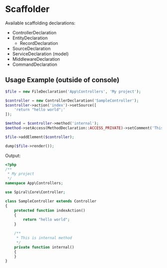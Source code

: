 Scaffolder
==========

Available scaffolding declarations:
* ControllerDeclaration
* EntityDeclaration
    * RecordDeclaration
* SourceDeclaration
* ServiceDeclaration (model)
* MiddlewareDeclaration
* CommandDeclaration

Usage Example (outside of console)
----------------

```php
$file = new FileDeclaration('App\Controllers', 'My project');

$controller = new ControllerDeclaration('SampleController');
$controller->action('index')->setSource([
    'return "hello world";'
]);

$method = $controller->method('internal');
$method->setAccess(MethodDeclaration::ACCESS_PRIVATE)->setComment('This is internal method');

$file->addElement($controller);

dump($file->render());
```     

Output:

```php
<?php
/**
 * My project
 */
namespace App\Controllers;

use Spiral\Core\Controller;

class SampleController extends Controller
{
    protected function indexAction()
    {
        return "hello world";
    }

    /**
     * This is internal method
     */
    private function internal()
    {
    }
}
```